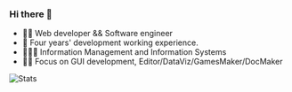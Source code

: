 ### Hi there 👋

- 🧑‍💻 Web developer && Software engineer
- 📆 Four years' development working experience.
- 👨🏼‍🎓 Information Management and Information Systems
- 🤏🏼 Focus on GUI development, Editor/DataViz/GamesMaker/DocMaker


![Stats](https://github-readme-stats.vercel.app/api?username=stephenLYZ&show_icons=true&icon_color=0366d6&text_color=24292e&hide_title=true&line_height=45)
